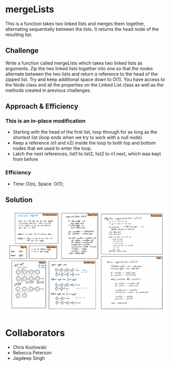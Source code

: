 # mergeLists
This is a function takes two linked lists and merges them together, alternating sequentially between the lists. It returns the head node of the resulting list.

## Challenge
Write a function called mergeLists which takes two linked lists as arguments. Zip the two linked lists together into one so that the nodes alternate between the two lists and return a reference to the head of the zipped list. Try and keep additional space down to O(1). You have access to the Node class and all the properties on the Linked List class as well as the methods created in previous challenges.

## Approach & Efficiency
### This is an in-place modification
- Starting with the head of the first list, loop through for as long as the shortest list (loop ends when we try to work with a null node).
- Keep a reference (n1 and n2) inside the loop to both top and bottom nodes that we used to enter the loop.
- Latch the next references, list1 to list2, list2 to n1.next, which was kept from before

### Efficiency
- Time: O(n), Space: O(1);

## Solution
![Embedded whiteboard picture](./assets/linked-list-merge.jpg)


# Collaborators
- Chris Kozlowski
- Rebecca Peterson
- Jagdeep Singh

